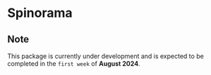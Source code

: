 # Spinorama

## Note
This package is currently under development and is expected to be completed in the `first week` of **August 2024**.

